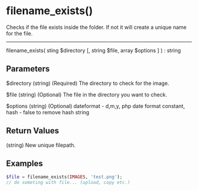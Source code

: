 # filename_exists()

Checks if the file exists inside the folder. If not it will create a unique name for the file.

---

filename_exists( sting $directory [, string $file, array $options ] ) : string

## Parameters

$directory (string) (Required) The directory to check for the image.

$file (string) (Optional) The file in the directory you want to check.

$options (string) (Optional) dateformat - d,m,y, php date format constant, hash - false to remove hash string

## Return Values

(string) New unique filepath.

## Examples

```php
$file = filename_exists(IMAGES, 'test.png');
// do someting with file... (upload, copy etc.)
```
